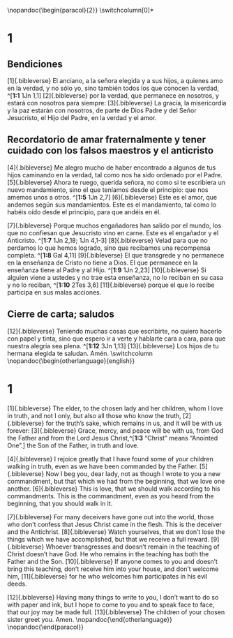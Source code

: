  \nopandoc{\begin{paracol}{2}}
\switchcolumn[0]*

# 1
## Bendiciones
[1]{.bibleverse} El anciano, a la señora elegida y a sus hijos, a quienes amo en la verdad, y no sólo yo, sino también todos los que conocen la verdad, ^[**1:1** 1Jn 1,1] [2]{.bibleverse} por la verdad, que permanece en nosotros, y estará con nosotros para siempre: [3]{.bibleverse} La gracia, la misericordia y la paz estarán con nosotros, de parte de Dios Padre y del Señor Jesucristo, el Hijo del Padre, en la verdad y el amor.

## Recordatorio de amar fraternalmente y tener cuidado con los falsos maestros y el anticristo
[4]{.bibleverse} Me alegro mucho de haber encontrado a algunos de tus hijos caminando en la verdad, tal como nos ha sido ordenado por el Padre. [5]{.bibleverse} Ahora te ruego, querida señora, no como si te escribiera un nuevo mandamiento, sino el que teníamos desde el principio: que nos amemos unos a otros. ^[**1:5** 1Jn 2,7] [6]{.bibleverse} Este es el amor, que andemos según sus mandamientos. Este es el mandamiento, tal como lo habéis oído desde el principio, para que andéis en él.

[7]{.bibleverse} Porque muchos engañadores han salido por el mundo, los que no confiesan que Jesucristo vino en carne. Este es el engañador y el Anticristo. ^[**1:7** 1Jn 2,18; 1Jn 4,1-3] [8]{.bibleverse} Velad para que no perdamos lo que hemos logrado, sino que recibamos una recompensa completa. ^[**1:8** Gal 4,11] [9]{.bibleverse} El que transgrede y no permanece en la enseñanza de Cristo no tiene a Dios. El que permanece en la enseñanza tiene al Padre y al Hijo. ^[**1:9** 1Jn 2,23] [10]{.bibleverse} Si alguien viene a ustedes y no trae esta enseñanza, no lo reciban en su casa y no lo reciban, ^[**1:10** 2Tes 3,6] [11]{.bibleverse} porque el que lo recibe participa en sus malas acciones.

## Cierre de carta; saludos
[12]{.bibleverse} Teniendo muchas cosas que escribirte, no quiero hacerlo con papel y tinta, sino que espero ir a verte y hablarte cara a cara, para que nuestra alegría sea plena. ^[**1:12** 3Jn 1,13] [13]{.bibleverse} Los hijos de tu hermana elegida te saludan. Amén.
\switchcolumn
\nopandoc{\begin{otherlanguage}{english}}

# 1
[1]{.bibleverse} The elder, to the chosen lady and her children, whom I love in truth, and not I only, but also all those who know the truth, [2]{.bibleverse} for the truth’s sake, which remains in us, and it will be with us forever: [3]{.bibleverse} Grace, mercy, and peace will be with us, from God the Father and from the Lord Jesus Christ,^[**1:3** “Christ” means “Anointed One”.] the Son of the Father, in truth and love. 

[4]{.bibleverse} I rejoice greatly that I have found some of your children walking in truth, even as we have been commanded by the Father. [5]{.bibleverse} Now I beg you, dear lady, not as though I wrote to you a new commandment, but that which we had from the beginning, that we love one another. [6]{.bibleverse} This is love, that we should walk according to his commandments. This is the commandment, even as you heard from the beginning, that you should walk in it. 

[7]{.bibleverse} For many deceivers have gone out into the world, those who don’t confess that Jesus Christ came in the flesh. This is the deceiver and the Antichrist. [8]{.bibleverse} Watch yourselves, that we don’t lose the things which we have accomplished, but that we receive a full reward. [9]{.bibleverse} Whoever transgresses and doesn’t remain in the teaching of Christ doesn’t have God. He who remains in the teaching has both the Father and the Son. [10]{.bibleverse} If anyone comes to you and doesn’t bring this teaching, don’t receive him into your house, and don’t welcome him, [11]{.bibleverse} for he who welcomes him participates in his evil deeds. 

[12]{.bibleverse} Having many things to write to you, I don’t want to do so with paper and ink, but I hope to come to you and to speak face to face, that our joy may be made full. [13]{.bibleverse} The children of your chosen sister greet you. Amen.
\nopandoc{\end{otherlanguage}}
\nopandoc{\end{paracol}}
